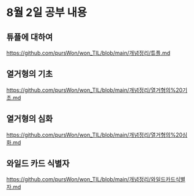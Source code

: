8월 2일 공부 내용 
===

튜플에 대하여 
---

https://github.com/pursWon/won_TIL/blob/main/개념정리/튜플.md

열거형의 기초 
---

https://github.com/pursWon/won_TIL/blob/main/개념정리/열거형의%20기초.md

열거형의 심화
---

https://github.com/pursWon/won_TIL/blob/main/개념정리/열거형의%20심화.md

와일드 카드 식별자 
---

https://github.com/pursWon/won_TIL/blob/main/개념정리/와일드카드식별자.md
